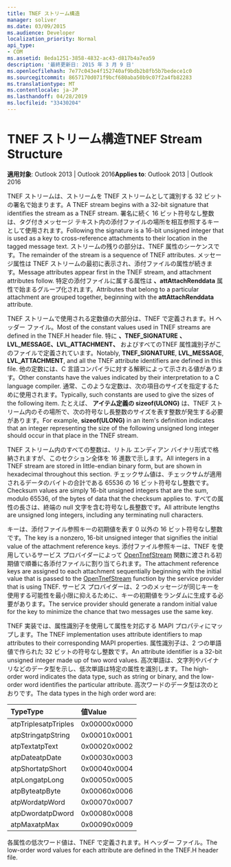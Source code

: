 ```yaml
---
title: TNEF ストリーム構造
manager: soliver
ms.date: 03/09/2015
ms.audience: Developer
localization_priority: Normal
api_type:
- COM
ms.assetid: 8eda1251-3858-4832-ac43-d817b4a7ea59
description: '最終更新日: 2015 年 3 月 9 日'
ms.openlocfilehash: 7e77c043e4f152740af9bdb2b8fb5b7bedece1c0
ms.sourcegitcommit: 8657170d071f9bcf680aba50b9c07f2a4fb82283
ms.translationtype: MT
ms.contentlocale: ja-JP
ms.lasthandoff: 04/28/2019
ms.locfileid: "33430204"
---
```

# <a name="tnef-stream-structure"></a><span data-ttu-id="c2f24-103">TNEF ストリーム構造</span><span class="sxs-lookup"><span data-stu-id="c2f24-103">TNEF Stream Structure</span></span>

  
  
<span data-ttu-id="c2f24-104">**適用対象**: Outlook 2013 | Outlook 2016</span><span class="sxs-lookup"><span data-stu-id="c2f24-104">**Applies to**: Outlook 2013 | Outlook 2016</span></span> 
  
<span data-ttu-id="c2f24-105">TNEF ストリームは、ストリームを TNEF ストリームとして識別する 32 ビットの署名で始まります。</span><span class="sxs-lookup"><span data-stu-id="c2f24-105">A TNEF stream begins with a 32-bit signature that identifies the stream as a TNEF stream.</span></span> <span data-ttu-id="c2f24-106">署名に続く 16 ビット符号なし整数は、タグ付きメッセージ テキスト内の添付ファイルの場所を相互参照するキーとして使用されます。</span><span class="sxs-lookup"><span data-stu-id="c2f24-106">Following the signature is a 16-bit unsigned integer that is used as a key to cross-reference attachments to their location in the tagged message text.</span></span> <span data-ttu-id="c2f24-107">ストリームの残りの部分は、TNEF 属性のシーケンスです。</span><span class="sxs-lookup"><span data-stu-id="c2f24-107">The remainder of the stream is a sequence of TNEF attributes.</span></span> <span data-ttu-id="c2f24-108">メッセージ属性は TNEF ストリームの最初に表示され、添付ファイルの属性が続きます。</span><span class="sxs-lookup"><span data-stu-id="c2f24-108">Message attributes appear first in the TNEF stream, and attachment attributes follow.</span></span> <span data-ttu-id="c2f24-109">特定の添付ファイルに属する属性は **、attAttachRenddata** 属性で始まるグループ化されます。</span><span class="sxs-lookup"><span data-stu-id="c2f24-109">Attributes that belong to a particular attachment are grouped together, beginning with the **attAttachRenddata** attribute.</span></span> 
  
<span data-ttu-id="c2f24-110">TNEF ストリームで使用される定数値の大部分は、TNEF で定義されます。H ヘッダー ファイル。</span><span class="sxs-lookup"><span data-stu-id="c2f24-110">Most of the constant values used in TNEF streams are defined in the TNEF.H header file.</span></span> <span data-ttu-id="c2f24-111">特に **、TNEF_SIGNATURE** **、LVL_MESSAGE、LVL_ATTACHMENT、** およびすべてのTNEF 属性識別子がこのファイルで定義されています。</span><span class="sxs-lookup"><span data-stu-id="c2f24-111">Notably, **TNEF_SIGNATURE**, **LVL_MESSAGE**, **LVL_ATTACHMENT**, and all the TNEF attribute identifiers are defined in this file.</span></span> <span data-ttu-id="c2f24-112">他の定数には、C 言語コンパイラに対する解釈によって示される値があります。</span><span class="sxs-lookup"><span data-stu-id="c2f24-112">Other constants have the values indicated by their interpretation to a C language compiler.</span></span> <span data-ttu-id="c2f24-113">通常、このような定数は、次の項目のサイズを指定するために使用されます。</span><span class="sxs-lookup"><span data-stu-id="c2f24-113">Typically, such constants are used to give the sizes of the following item.</span></span> <span data-ttu-id="c2f24-114">たとえば、 **アイテム定義の sizeof(ULONG)** は、TNEF ストリーム内のその場所で、次の符号なし長整数のサイズを表す整数が発生する必要があります。</span><span class="sxs-lookup"><span data-stu-id="c2f24-114">For example, **sizeof(ULONG)** in an item's definition indicates that an integer representing the size of the following unsigned long integer should occur in that place in the TNEF stream.</span></span> 
  
<span data-ttu-id="c2f24-115">TNEF ストリーム内のすべての整数は、リトル エンディアン バイナリ形式で格納されますが、このセクション全体を 16 進数で示します。</span><span class="sxs-lookup"><span data-stu-id="c2f24-115">All integers in a TNEF stream are stored in little-endian binary form, but are shown in hexadecimal throughout this section.</span></span> <span data-ttu-id="c2f24-116">チェックサム値は、チェックサムが適用されるデータのバイトの合計である 65536 の 16 ビット符号なし整数です。</span><span class="sxs-lookup"><span data-stu-id="c2f24-116">Checksum values are simply 16-bit unsigned integers that are the sum, modulo 65536, of the bytes of data that the checksum applies to.</span></span> <span data-ttu-id="c2f24-117">すべての属性の長さは、終端の null 文字を含む符号なし長整数です。</span><span class="sxs-lookup"><span data-stu-id="c2f24-117">All attribute lengths are unsigned long integers, including any terminating null characters.</span></span>
  
<span data-ttu-id="c2f24-118">キーは、添付ファイル参照キーの初期値を表す 0 以外の 16 ビット符号なし整数です。</span><span class="sxs-lookup"><span data-stu-id="c2f24-118">The key is a nonzero, 16-bit unsigned integer that signifies the initial value of the attachment reference keys.</span></span> <span data-ttu-id="c2f24-119">添付ファイル参照キーは、TNEF を使用しているサービス プロバイダーによって [OpenTnefStream](opentnefstream.md) 関数に渡される初期値で順番に各添付ファイルに割り当てられます。</span><span class="sxs-lookup"><span data-stu-id="c2f24-119">The attachment reference keys are assigned to each attachment sequentially beginning with the initial value that is passed to the [OpenTnefStream](opentnefstream.md) function by the service provider that is using TNEF.</span></span> <span data-ttu-id="c2f24-120">サービス プロバイダーは、2 つのメッセージが同じキーを使用する可能性を最小限に抑えるために、キーの初期値をランダムに生成する必要があります。</span><span class="sxs-lookup"><span data-stu-id="c2f24-120">The service provider should generate a random initial value for the key to minimize the chance that two messages use the same key.</span></span> 
  
<span data-ttu-id="c2f24-121">TNEF 実装では、属性識別子を使用して属性を対応する MAPI プロパティにマップします。</span><span class="sxs-lookup"><span data-stu-id="c2f24-121">The TNEF implementation uses attribute identifiers to map attributes to their corresponding MAPI properties.</span></span> <span data-ttu-id="c2f24-122">属性識別子は、2 つの単語値で作られた 32 ビットの符号なし整数です。</span><span class="sxs-lookup"><span data-stu-id="c2f24-122">An attribute identifier is a 32-bit unsigned integer made up of two word values.</span></span> <span data-ttu-id="c2f24-123">高次単語は、文字列やバイナリなどのデータ型を示し、低次単語は特定の属性を識別します。</span><span class="sxs-lookup"><span data-stu-id="c2f24-123">The high-order word indicates the data type, such as string or binary, and the low-order word identifies the particular attribute.</span></span> <span data-ttu-id="c2f24-124">高次ワードのデータ型は次のとおりです。</span><span class="sxs-lookup"><span data-stu-id="c2f24-124">The data types in the high order word are:</span></span>
  
|<span data-ttu-id="c2f24-125">**Type**</span><span class="sxs-lookup"><span data-stu-id="c2f24-125">**Type**</span></span>|<span data-ttu-id="c2f24-126">**値**</span><span class="sxs-lookup"><span data-stu-id="c2f24-126">**Value**</span></span>|
|:-----|:-----|
|<span data-ttu-id="c2f24-127">atpTriples</span><span class="sxs-lookup"><span data-stu-id="c2f24-127">atpTriples</span></span>  <br/> |<span data-ttu-id="c2f24-128">0x0000</span><span class="sxs-lookup"><span data-stu-id="c2f24-128">0x0000</span></span>  <br/> |
|<span data-ttu-id="c2f24-129">atpString</span><span class="sxs-lookup"><span data-stu-id="c2f24-129">atpString</span></span>  <br/> |<span data-ttu-id="c2f24-130">0x0001</span><span class="sxs-lookup"><span data-stu-id="c2f24-130">0x0001</span></span>  <br/> |
|<span data-ttu-id="c2f24-131">atpText</span><span class="sxs-lookup"><span data-stu-id="c2f24-131">atpText</span></span>  <br/> |<span data-ttu-id="c2f24-132">0x0002</span><span class="sxs-lookup"><span data-stu-id="c2f24-132">0x0002</span></span>  <br/> |
|<span data-ttu-id="c2f24-133">atpDate</span><span class="sxs-lookup"><span data-stu-id="c2f24-133">atpDate</span></span>  <br/> |<span data-ttu-id="c2f24-134">0x0003</span><span class="sxs-lookup"><span data-stu-id="c2f24-134">0x0003</span></span>  <br/> |
|<span data-ttu-id="c2f24-135">atpShort</span><span class="sxs-lookup"><span data-stu-id="c2f24-135">atpShort</span></span>  <br/> |<span data-ttu-id="c2f24-136">0x0004</span><span class="sxs-lookup"><span data-stu-id="c2f24-136">0x0004</span></span>  <br/> |
|<span data-ttu-id="c2f24-137">atpLong</span><span class="sxs-lookup"><span data-stu-id="c2f24-137">atpLong</span></span>  <br/> |<span data-ttu-id="c2f24-138">0x0005</span><span class="sxs-lookup"><span data-stu-id="c2f24-138">0x0005</span></span>  <br/> |
|<span data-ttu-id="c2f24-139">atpByte</span><span class="sxs-lookup"><span data-stu-id="c2f24-139">atpByte</span></span>  <br/> |<span data-ttu-id="c2f24-140">0x0006</span><span class="sxs-lookup"><span data-stu-id="c2f24-140">0x0006</span></span>  <br/> |
|<span data-ttu-id="c2f24-141">atpWord</span><span class="sxs-lookup"><span data-stu-id="c2f24-141">atpWord</span></span>  <br/> |<span data-ttu-id="c2f24-142">0x0007</span><span class="sxs-lookup"><span data-stu-id="c2f24-142">0x0007</span></span>  <br/> |
|<span data-ttu-id="c2f24-143">atpDword</span><span class="sxs-lookup"><span data-stu-id="c2f24-143">atpDword</span></span>  <br/> |<span data-ttu-id="c2f24-144">0x0008</span><span class="sxs-lookup"><span data-stu-id="c2f24-144">0x0008</span></span>  <br/> |
|<span data-ttu-id="c2f24-145">atpMax</span><span class="sxs-lookup"><span data-stu-id="c2f24-145">atpMax</span></span>  <br/> |<span data-ttu-id="c2f24-146">0x0009</span><span class="sxs-lookup"><span data-stu-id="c2f24-146">0x0009</span></span>  <br/> |
   
<span data-ttu-id="c2f24-147">各属性の低次ワード値は、TNEF で定義されます。H ヘッダー ファイル。</span><span class="sxs-lookup"><span data-stu-id="c2f24-147">The low-order word values for each attribute are defined in the TNEF.H header file.</span></span>
  


